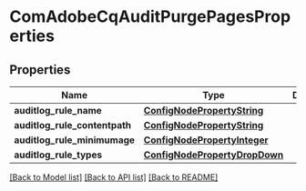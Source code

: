 # ComAdobeCqAuditPurgePagesProperties

## Properties
Name | Type | Description | Notes
------------ | ------------- | ------------- | -------------
**auditlog_rule_name** | [**ConfigNodePropertyString**](ConfigNodePropertyString.md) |  | [optional] 
**auditlog_rule_contentpath** | [**ConfigNodePropertyString**](ConfigNodePropertyString.md) |  | [optional] 
**auditlog_rule_minimumage** | [**ConfigNodePropertyInteger**](ConfigNodePropertyInteger.md) |  | [optional] 
**auditlog_rule_types** | [**ConfigNodePropertyDropDown**](ConfigNodePropertyDropDown.md) |  | [optional] 

[[Back to Model list]](../README.md#documentation-for-models) [[Back to API list]](../README.md#documentation-for-api-endpoints) [[Back to README]](../README.md)


